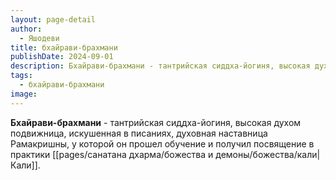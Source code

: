 ```yaml
---
layout: page-detail
author:
  - Яшодеви
title: бхайрави-брахмани
publishDate: 2024-09-01
description: Бхайрави-брахмани - тантрийская сиддха-йогиня, высокая духом подвижница, искушенная в писаниях, духовная наставница Рамакришны, у которой он прошел обучение и получил посвящение в практики Кали.
tags:
  - бхайрави-брахмани
image:
---
```

**Бхайрави-брахмани** - тантрийская сиддха-йогиня, высокая духом подвижница, искушенная в писаниях, духовная наставница Рамакришны, у которой он прошел обучение и получил посвящение в практики [[pages/санатана дхарма/божества и демоны/божества/кали|Кали]].

